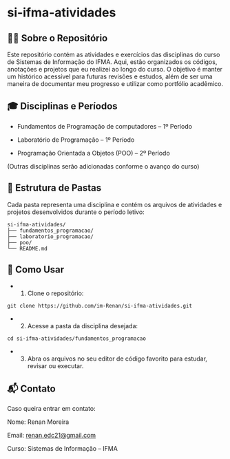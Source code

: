 # si-ifma-atividades
## 👨‍💻 Sobre o Repositório
Este repositório contém as atividades e exercícios das disciplinas do curso de Sistemas de Informação do IFMA. Aqui, estão organizados os códigos, anotações e projetos que eu realizei ao longo do curso. O objetivo é manter um histórico acessível para futuras revisões e estudos, além de ser uma maneira de documentar meu progresso e utilizar como portfólio acadêmico.

## 🎓 Disciplinas e Períodos
- Fundamentos de Programação de computadores – 1º Período

- Laboratório de Programação – 1º Período

- Programação Orientada a Objetos (POO) – 2º Período

(Outras disciplinas serão adicionadas conforme o avanço do curso)

## 📁 Estrutura de Pastas
Cada pasta representa uma disciplina e contém os arquivos de atividades e projetos desenvolvidos durante o período letivo:
```
si-ifma-atividades/
├── fundamentos_programacao/
├── laboratorio_programacao/
├── poo/
└── README.md
```
## 🚀 Como Usar
- 1. Clone o repositório:
```
git clone https://github.com/im-Renan/si-ifma-atividades.git
````
- 2. Acesse a pasta da disciplina desejada:
```
cd si-ifma-atividades/fundamentos_programacao
```
- 3. Abra os arquivos no seu editor de código favorito para estudar, revisar ou executar.

## 📬 Contato
Caso queira entrar em contato:

Nome: Renan Moreira

Email: renan.edc21@gmail.com

Curso: Sistemas de Informação – IFMA
